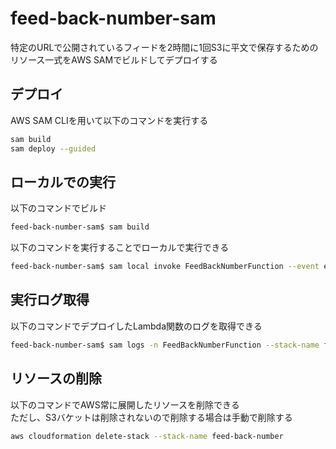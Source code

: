 # feed-back-number-sam

特定のURLで公開されているフィードを2時間に1回S3に平文で保存するためのリソース一式をAWS SAMでビルドしてデプロイする

## デプロイ

AWS SAM CLIを用いて以下のコマンドを実行する

```bash
sam build
sam deploy --guided
```

## ローカルでの実行

以下のコマンドでビルド

```bash
feed-back-number-sam$ sam build
```

以下のコマンドを実行することでローカルで実行できる

```bash
feed-back-number-sam$ sam local invoke FeedBackNumberFunction --event events/event.json
```

## 実行ログ取得

以下のコマンドでデプロイしたLambda関数のログを取得できる

```bash
feed-back-number-sam$ sam logs -n FeedBackNumberFunction --stack-name feed-back-number --tail
```

## リソースの削除

以下のコマンドでAWS常に展開したリソースを削除できる  
ただし、S3バケットは削除されないので削除する場合は手動で削除する

```bash
aws cloudformation delete-stack --stack-name feed-back-number
```
